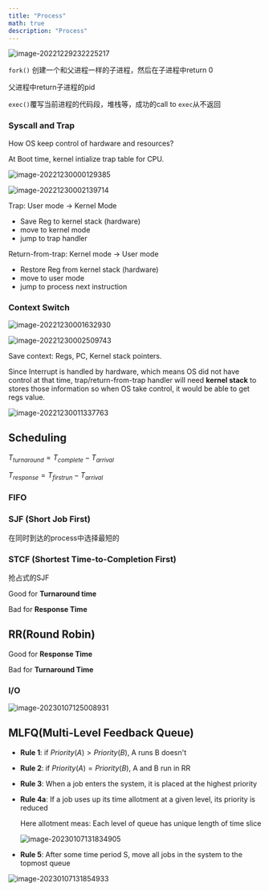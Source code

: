 ```yaml
---
title: "Process"
math: true
description: "Process"
---
```


![image-20221229232225217](image-20221229232225217.png)

`fork()` 创建一个和父进程一样的子进程，然后在子进程中return 0

父进程中return子进程的pid

`exec()`覆写当前进程的代码段，堆栈等，成功的call to `exec`从不返回

### Syscall and Trap

How OS keep control of hardware and resources?

At Boot time, kernel intialize trap table for CPU.

![image-20221230000129385](image-20221230000129385.png)



![image-20221230002139714](image-20221230002139714.png)

Trap: User mode -> Kernel Mode

- Save Reg to kernel stack (hardware)
- move to kernel mode
- jump to trap handler

Return-from-trap: Kernel mode -> User mode

- Restore Reg from kernel stack (hardware)
- move to user mode
- jump to process next instruction



### Context Switch

![image-20221230001632930](image-20221230001632930.png)



![image-20221230002509743](image-20221230002509743.png)

Save context: Regs, PC, Kernel stack pointers.

Since Interrupt is handled by hardware, which means OS did not have control at that time, trap/return-from-trap handler will need **kernel stack** to stores those information so when OS take control, it would be able to get regs value.



![image-20221230011337763](image-20221230011337763.png)



## Scheduling

$T_{turnaround} = T_{complete} - T_{arrival}$

$T_{response} = T_{first run} - T_{arrival}$

### FIFO

### SJF (Short Job First)

在同时到达的process中选择最短的

### STCF (Shortest Time-to-Completion First)

抢占式的SJF

Good for **Turnaround time**

Bad for **Response Time**

## RR(Round Robin)

Good for **Response Time**

Bad for **Turnaround Time**

### I/O 

![image-20230107125008931](image-20230107125008931.png)

## MLFQ(Multi-Level Feedback Queue)

- **Rule 1**: if $Priority(A) > Priority(B)$, A runs B doesn't

- **Rule 2**: if $Priority(A) = Priority(B)$, A and B run in RR

- **Rule 3**: When a job enters the system, it is placed at the highest priority

- **Rule 4a**: If a job uses up its time allotment at a given level, its priority is reduced

  Here allotment meas: Each level of queue has unique length of time slice

  ![image-20230107131834905](image-20230107131834905.png)

- **Rule 5**: After some time period S, move all jobs in the system to the topmost queue

![image-20230107131854933](image-20230107131854933.png)